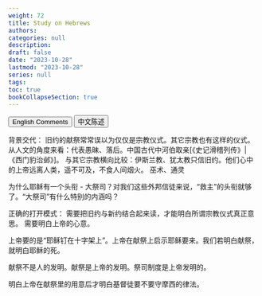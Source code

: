 ```yaml
---
weight: 72
title: Study on Hebrews
authors: 
categories: null
description: 
draft: false
date: "2023-10-28"
lastmod: "2023-10-28"
series: null
tags:
toc: true
bookCollapseSection: true
---
```


<div class="tab">
  <button class="tablinks active" onclick="tablabel(event, 'english')">English Comments</button>
  <button class="tablinks" onclick="tablabel(event, 'chinese')">中文陈述</button>
</div>

<!-- Tab content -->

<div id="english" class="tabcontent" style="display:block">


</div>

<div id="chinese" class="tabcontent">

背景交代：
旧约的献祭常常误以为仅仅是宗教仪式。其它宗教也有这样的仪式。
从人文的角度来看：代表愚昧、落后。中国古代中河伯取亲[《史记滑稽列传》|《西门豹治邺》]。
与其它宗教横向比较：伊斯兰教、犹太教只信旧约。他们心中的上帝远离人类，遥不可及，不食人间烟火。
巫术、通灵

为什么耶稣有一个头衔 - 大祭司？对我们这些外邦信徒来说，“救主”的头衔就够了。“大祭司”有什么特别的内涵吗？


正确的打开模式：
需要把旧约与新约结合起来读，才能明白所谓宗教仪式真正意思。
需要明白上帝的心意。

上帝要的是“耶稣钉在十字架上”。上帝在献祭上启示耶稣要来。我们若明白献祭，就明白耶稣的死。

献祭不是人的发明。献祭是上帝的发明。祭司制度是上帝发明的。

明白上帝在献祭里的用意后才明白基督徒要不要守摩西的律法。
</div>
